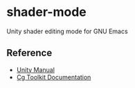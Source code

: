 # shader-mode

Unity shader editing mode for GNU Emacs

## Reference

* [Unity Manual](http://docs.unity3d.com/Manual/)
* [Cg Toolkit Documentation](http://http.developer.nvidia.com/Cg/)
